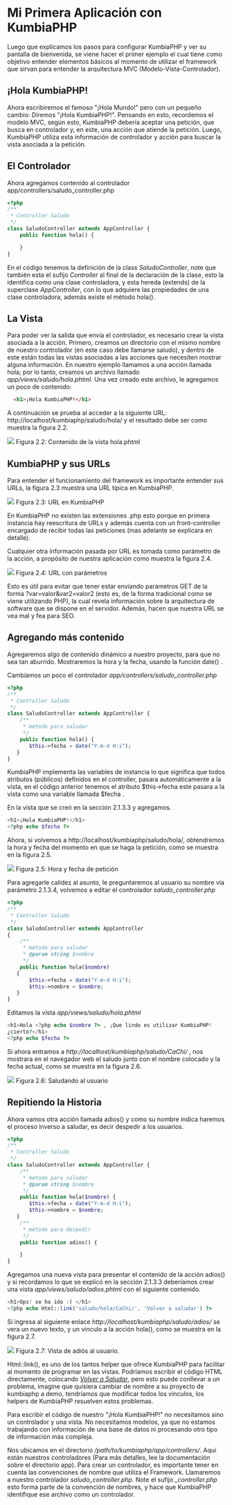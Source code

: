# Mi Primera Aplicación con KumbiaPHP

Luego que explicamos los pasos para configurar KumbiaPHP y ver su pantalla de
bienvenida, se viene hacer el primer ejemplo el cual tiene como objetivo
entender elementos básicos al momento de utilizar el framework que sirvan
para entender la arquitectura MVC (Modelo-Vista-Controlador).

## ¡Hola KumbiaPHP!

Ahora escribiremos el famoso "¡Hola Mundo!" pero con un pequeño cambio:
Diremos "¡Hola KumbiaPHP!". Pensando en esto, recordemos el modelo MVC, según
esto, KumbiaPHP debería aceptar una petición, que busca en controlador y,
en este, una acción que atiende la petición. Luego, KumbiaPHP utiliza esta
información de controlador y acción para buscar la vista asociada a la
petición.

## El Controlador

Ahora agregamos contenido al controlador app/controllers/saludo_controller.php
```php
<?php
/** 
 * Controller Saludo
 */
class SaludoController extends AppController {
    public function hola() {

    }
}
 ```

En el código tenemos la definición de la class *SaludoController*, note que
también esta el sufijo *Controller* al final de la declaración de la clase, esto
la identifica como una clase controladora, y esta hereda (extends) de la
superclase *AppController*, con lo que adquiere las propiedades de una clase
controladora, además existe el método hola().

## La Vista

Para poder ver la salida que envía el controlador, es necesario crear la vista
asociada a la acción. Primero, creamos un directorio con el mismo nombre de
nuestro controlador (en este caso debe llamarse saludo), y dentro de este
están todas las vistas asociadas a las acciones que necesiten mostrar alguna
información. En nuestro ejemplo llamamos a una acción llamada hola; por lo
tanto, creamos un archivo llamado *app/views/saludo/hola.phtml*. Una vez creado
este archivo, le agregamos un poco de contenido:

```html
  <h1>¡Hola KumbiaPHP!</h1>
```
  
A continuación se prueba al acceder a la siguiente URL: http://localhost/kumbiaphp/saludo/hola/ y el resultado debe ser como muestra la figura 2.2.

![](../images/image06.png)
Figura 2.2: Contenido de la vista hola.phtml

## KumbiaPHP y sus URLs

Para entender el funcionamiento del framework es importante entender sus URLs,
la figura 2.3 muestra una URL típica en KumbiaPHP.

![](../images/image08.png)
Figura 2.3: URL en KumbiaPHP

En KumbiaPHP no existen las extensiones .php esto porque en primera instancia
hay reescritura de URLs y además cuenta con un front-controller encargado de
recibir todas las peticiones (mas adelante se explicara en detalle).

Cualquier otra información pasada por URL es tomada como parámetro de la
acción, a propósito de nuestra aplicación como muestra la figura 2.4.

![](../images/image05.png)
Figura 2.4: URL con parámetros

Esto es útil para evitar que tener estar enviando parámetros GET de la forma
?var=valor&var2=valor2 (esto es, de la forma tradicional como se viene
utilizando PHP), la cual revela información sobre la arquitectura de software
que se dispone en el servidor. Además, hacen que nuestra URL se vea mal y fea para SEO.

## Agregando más contenido

Agregaremos algo de contenido dinámico a nuestro proyecto, para que no sea tan
aburrido. Mostraremos la hora y la fecha, usando la función date() .

Cambiamos un poco el controlador *app/controllers/saludo_controller.php*

```php
<?php
/**
 * Controller Saludo
 */ 
class SaludoController extends AppController {
    /** 
     * metodo para saludar
     */
    public function hola() { 
       $this->fecha = date("Y-m-d H:i");
   }
}
```
  
KumbiaPHP implementa las variables de instancia lo que significa que todos
atributos (públicos) definidos en el controller, pasara automáticamente a la vista, en el
código anterior tenemos el atributo $this->fecha  este pasara a la vista como
una variable llamada $fecha .

En la vista que se creó en la sección 2.1.3.3 y agregamos.

```php
<h1>¡Hola KumbiaPHP!</h1>
<?php echo $fecha ?>
``` 
  
Ahora, si volvemos a http://localhost/kumbiaphp/saludo/hola/, obtendremos la hora
y fecha del momento en que se haga la petición, como se muestra en la figura 2.5.

![](../images/image02.png)
Figura 2.5: Hora y fecha de petición

Para agregarle calidez al asunto, le preguntaremos al usuario su nombre
vía parámetro 2.1.3.4, volvemos a editar el controlador *saludo_controller.php*

```php
<?php
/** 
 * Controller Saludo
 */ 
class SaludoController extends AppController
{
    /** 
     * método para saludar
     * @param string $nombre
     */ 
    public function hola($nombre)
   {
       $this->fecha = date("Y-m-d H:i");
       $this->nombre = $nombre;
   }
}
```
  
Editamos la vista *app/views/saludo/hola.phtml*

```php
<h1>Hola <?php echo $nombre ?> , ¡Que lindo es utilizar KumbiaPHP!
¿cierto?</h1>
<?php echo $fecha ?> 
```
  
Si ahora entramos a *http://localhost/kumbiaphp/saludo/CaChi/* , nos mostrara en el navegador web
el saludo junto con el nombre colocado y la fecha actual, como se muestra en
la figura 2.6.

![](../images/image09.png)
Figura 2.6: Saludando al usuario

## Repitiendo la Historia

Ahora vamos otra acción llamada adios()  y como su nombre indica haremos el
proceso inverso a saludar, es decir despedir a los usuarios.

```php
<?php
/** 
 * Controller Saludo
 */ 
class SaludoController extends AppController {
    /** 
     * método para saludar
     * @param string $nombre
     */ 
    public function hola($nombre) {
       $this->fecha = date("Y-m-d H:i");
       $this->nombre = $nombre;
   }
    /** 
     * método para despedir
     */ 
    public function adios() {

    }
}
```
  
Agregamos una nueva vista para presentar el contenido de la acción adios()  y
si recordamos lo que se explicó en la sección 2.1.3.3 deberíamos crear una
vista *app/views/saludo/adios.phtml*  con el siguiente contenido.
```php
<h1>Ops! se ha ido :( </h1>
<?php echo Html::link('saludo/hola/CaChi/', 'Volver a saludar') ?>
```
  
Si ingresa al siguiente enlace *http://localhost/kumbiaphp/saludo/adios/* se vera un nuevo texto,
y un vinculo a la acción hola(), como se muestra en la figura 2.7.

![](../images/image04.png)
Figura 2.7: Vista de adiós al usuario.

Html::link(), es uno de los tantos helper que ofrece KumbiaPHP para facilitar
al momento de programar en las vistas. Podríamos escribir el código HTML
directamente, colocando *<a href="kumbiaphp/saludo/hola/CaChi/">Volver a
Saludar</a>*, pero esto puede conllevar a un problema, imagine que quisiera
cambiar de nombre a su proyecto de kumbiaphp a demo, tendríamos que modificar
todos los vínculos, los helpers de KumbiaPHP resuelven estos problemas.

Para escribir el código de nuestro "¡Hola KumbiaPHP!" no necesitamos sino un
controlador y una vista. No necesitamos modelos, ya que no estamos trabajando
con información de una base de datos ni procesando otro tipo de información más compleja.

Nos ubicamos en el directorio */path/to/kumbiaphp/app/controllers/*. Aquí
están nuestros controladores (Para más detalles, lee la documentación sobre
el directorio app). Para crear un controlador, es importante tener en cuenta
las convenciones de nombre que utiliza el Framework. Llamaremos a nuestro
controlador *saludo_controller.php*. Note el sufijo *_controller.php* esto
forma parte de la convención de nombres, y hace que KumbiaPHP identifique ese
archivo como un controlador.
